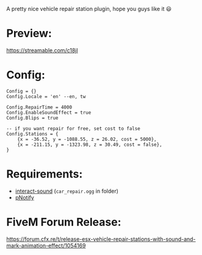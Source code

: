 A pretty nice vehicle repair station plugin, hope you guys like it :smiley:

# **Preview:**
https://streamable.com/c18jl

# **Config:**
```
Config = {}
Config.Locale = 'en' --en, tw

Config.RepairTime = 4000
Config.EnableSoundEffect = true
Config.Blips = true

-- if you want repair for free, set cost to false
Config.Stations = {
	{x = -36.52, y = -1088.55, z = 26.02, cost = 5000},
	{x = -211.15, y = -1323.98, z = 30.49, cost = false},
}
```

# **Requirements:**
* [interact-sound](https://forum.cfx.re/t/release-play-custom-sounds-for-interactions/8282) (`car_repair.ogg` in folder)
* [pNotify](https://forum.cfx.re/t/release-pnotify-in-game-js-notifications-using-noty/20659)

# **FiveM Forum Release:**
https://forum.cfx.re/t/release-esx-vehicle-repair-stations-with-sound-and-mark-animation-effect/1054169
